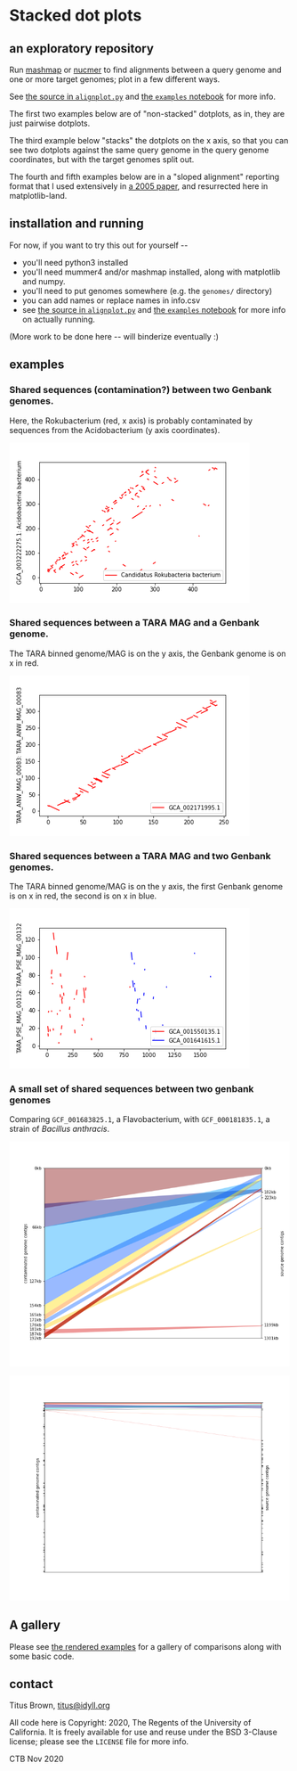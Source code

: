# Stacked dot plots

## an exploratory repository

Run [mashmap](https://github.com/marbl/MashMap) or
[nucmer](https://github.com/mummer4/mummer) to find alignments between
a query genome and one or more target genomes; plot in a few different
ways.

See [the source in `alignplot.py`](./alignplot.py) and
[the `examples` notebook](./examples.ipynb) for more info.

The first two examples below are of "non-stacked" dotplots, as in,
they are just pairwise dotplots.

The third example below "stacks" the dotplots on the x axis, so that you can
see two dotplots against the same query genome in the query genome
coordinates, but with the target genomes split out.

The fourth and fifth examples below are in a "sloped alignment"
reporting format that I used extensively in
[a 2005 paper](https://bmcbioinformatics.biomedcentral.com/articles/10.1186/1471-2105-6-70), and resurrected here in matplotlib-land.

## installation and running

For now, if you want to try this out for yourself --

* you'll need python3 installed
* you'll need mummer4 and/or mashmap installed, along with matplotlib and numpy.
* you'll need to put genomes somewhere (e.g. the `genomes/` directory)
* you can add names or replace names in info.csv
* see [the source in `alignplot.py`](./alignplot.py) and
[the `examples` notebook](./examples.ipynb) for more info on actually running.

(More work to be done here -- will binderize eventually :)

## examples

### Shared sequences (contamination?) between two Genbank genomes.

Here, the Rokubacterium (red, x axis) is probably contaminated by sequences
from the Acidobacterium (y axis coordinates).

![](images/example1.png)

### Shared sequences between a TARA MAG and a Genbank genome.

The TARA binned genome/MAG is on the y axis, the Genbank genome is on x in
red.

![](images/example2.png)

### Shared sequences between a TARA MAG and two Genbank genomes.

The TARA binned genome/MAG is on the y axis, the first Genbank genome
is on x in red, the second is on x in blue.

![](images/example3.png)

### A small set of shared sequences between two genbank genomes

Comparing `GCF_001683825.1`, a Flavobacterium, with `GCF_000181835.1`,
a strain of *Bacillus anthracis*.

![](images/example4.png)

![](images/example5.png)

## A gallery

Please see
[the rendered examples](https://ctb.github.io/2020-stacked-dot-plots/examples.html)
for a gallery of comparisons along with some basic code.

## contact

Titus Brown, titus@idyll.org

All code here is Copyright: 2020, The Regents of the University of
California. It is freely available for use and reuse under the BSD
3-Clause license; please see the `LICENSE` file for more info.

CTB Nov 2020
